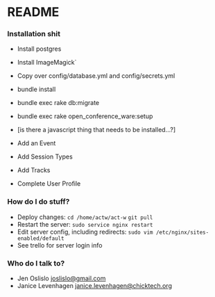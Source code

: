 # README #

### Installation shit ###

* Install postgres
* Install ImageMagick`
* Copy over config/database.yml and config/secrets.yml
* bundle install
* bundle exec rake db:migrate
* bundle exec rake open_conference_ware:setup
* [is there a javascript thing that needs to be installed...?]

* Add an Event
* Add Session Types
* Add Tracks
* Complete User Profile

### How do I do stuff? ###

* Deploy changes:
    `cd /home/actw/act-w`
    `git pull`
* Restart the server:
    `sudo service nginx restart`
* Edit server config, including redirects:
    `sudo vim /etc/nginx/sites-enabled/default`
* See trello for server login info

### Who do I talk to? ###

* Jen Oslislo joslislo@gmail.com
* Janice Levenhagen janice.levenhagen@chicktech.org
